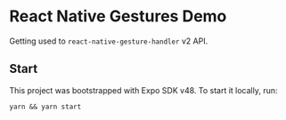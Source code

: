 # React Native Gestures Demo

Getting used to `react-native-gesture-handler` v2 API.

## Start

This project was bootstrapped with Expo SDK v48. To start it locally, run:

```shell
yarn && yarn start
```
